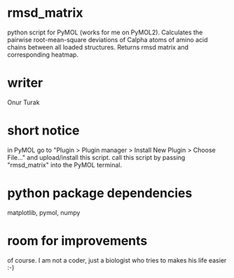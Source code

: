 # rmsd_matrix
python script for PyMOL (works for me on PyMOL2). 
Calculates the pairwise root-mean-square deviations of Calpha atoms of amino acid chains between all loaded structures.
Returns rmsd matrix and corresponding heatmap.

# writer
Onur Turak

# short notice
in PyMOL go to "Plugin > Plugin manager > Install New Plugin > Choose File..." and upload/install this script.
call this script by passing "rmsd_matrix" into the PyMOL terminal. 

# python package dependencies
matplotlib, pymol, numpy

# room for improvements
of course. I am not a coder, just a biologist who tries to makes his life easier :-)

